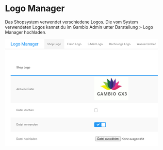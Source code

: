 # Logo Manager 

Das Shopsystem verwendet verschiedene Logos. Die vom System verwendeten Logos kannst du im Gambio Admin unter Darstellung \> Logo Manager hochladen.

![](Bilder/Abb142_LogoManager.png "Logo Manager")

  

  

  

  

  

  

  

  




